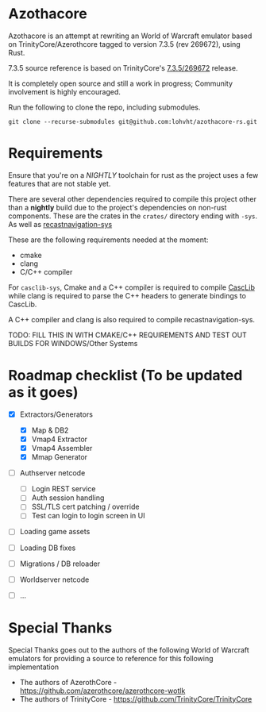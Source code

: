 # Azothacore

Azothacore is an attempt at rewriting an World of Warcraft emulator based on TrinityCore/Azerothcore
tagged to version 7.3.5 (rev 269672), using Rust.

7.3.5 source reference is based on TrinityCore's [7.3.5/269672](https://github.com/TrinityCore/TrinityCore/tree/7.3.5/26972) release.

It is completely open source and still a work in progress; Community involvement is highly encouraged.

Run the following to clone the repo, including submodules.

```
git clone --recurse-submodules git@github.com:lohvht/azothacore-rs.git
```

# Requirements

Ensure that you're on a *NIGHTLY* toolchain for rust as the project uses a few features that are not
stable yet.

There are several other dependencies required to compile this project other than a **nightly** build
due to the project's dependencies on non-rust components. These are the crates in the `crates/`
directory ending with `-sys`. As well as [recastnavigation-sys](https://github.com/andriyDev/recastnavigation-rs-sys)

These are the following requirements needed at the moment:
- cmake
- clang
- C/C++ compiler

For `casclib-sys`, Cmake and a C++ compiler is required to compile [CascLib](https://github.com/ladislav-zezula/CascLib)
while clang is required to parse the C++ headers to generate bindings to CascLib.

A C++ compiler and clang is also required to compile recastnavigation-sys.

TODO: FILL THIS IN WITH CMAKE/C++ REQUIREMENTS AND TEST OUT BUILDS FOR WINDOWS/Other Systems

# Roadmap checklist (To be updated as it goes)
- [x] Extractors/Generators
    - [x] Map & DB2
    - [x] Vmap4 Extractor
    - [x] Vmap4 Assembler
    - [x] Mmap Generator
- [ ] Authserver netcode
    - [ ] Login REST service
    - [ ] Auth session handling
    - [ ] SSL/TLS cert patching / override
    - [ ] Test can login to login screen in UI
- [ ] Loading game assets
- [ ] Loading DB fixes
- [ ] Migrations / DB reloader
- [ ] Worldserver netcode
- [ ] ...


# Special Thanks
Special Thanks goes out to the authors of the following World of Warcraft emulators for providing a source to
reference for this following implementation
- The authors of AzerothCore - https://github.com/azerothcore/azerothcore-wotlk
- The authors of TrinityCore - https://github.com/TrinityCore/TrinityCore

